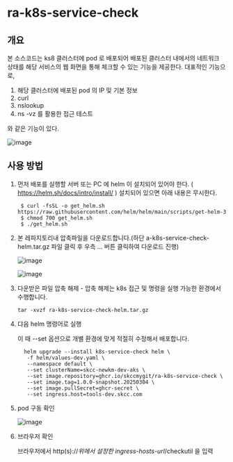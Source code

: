 # ra-k8s-service-check

## 개요 

본 소스코드는 ks8 클러스터에 pod 로 배포되어 배포된 클러스터 내에서의 네트워크 상태를 해당 서비스의 웹 화면을 통해 체크할 수 있는 기능을 제공한다.
대표적인 기능으로,

1. 해당 클러스터에 배포된 pod 의 IP 및 기본 정보
2. curl
3. nslookup
4. ns -vz 를 활용한 접근 테스트

와 같은 기능이 있다.

![image](https://github.com/user-attachments/assets/a07b56c9-8457-40c7-81ae-c85b30771fc1)


## 사용 방법

1. 먼저 배포를 실행할 서버 또는 PC 에 helm 이 설치되어 있어야 한다. ( https://helm.sh/docs/intro/install/ )
   설치되어 있으면 아래 내용은 무시한다.
   
        $ curl -fsSL -o get_helm.sh https://raw.githubusercontent.com/helm/helm/main/scripts/get-helm-3
        $ chmod 700 get_helm.sh
        $ ./get_helm.sh 

2. 본 레파지토리내 압축파일을 다운로드합니다.(하단 a-k8s-service-check-helm.tar.gz 파일 클릭 후 우측 ... 버튼 클릭하여 다운로드 진행)

   ![image](https://github.com/user-attachments/assets/9919a31d-abe3-4fbe-8e9b-3e6aef98872d)

   ![image](https://github.com/user-attachments/assets/3a386f2f-8767-46f8-b31d-ed459d01d30a)


3. 다운받은 파일 압축 해제 - 압축 해제는 k8s 접근 및 명령을 실행 가능한 환경에서 수행합니다.

       tar -xvzf ra-k8s-service-check-helm.tar.gz   
   
4. 댜음 helm 명령어로 실행

   이 때 --set 옵션으로 개별 환경에 맞게 적절히 수정해서 배포합니다.
   
         helm upgrade --install k8s-service-check helm \
          -f helm/values-dev.yaml \
          --namespace default \
          --set clusterName=skcc-newkm-dev-aks \
          --set image.repository=ghcr.io/skccmygit/ra-k8s-service-check \
          --set image.tag=1.0.0-snapshot.20250304 \
          --set image.pullSecret=ghcr-secret \
          --set ingress.host=tools-dev.skcc.com

 7. pod 구동 확인

    ![image](https://github.com/user-attachments/assets/7dd7253a-1911-4a6e-9886-db1f54f7d57d)
  
8. 브라우저 확인

   브라우저에서 http(s)://*위에서 설정한 ingress-hosts-url*/checkutil 을 입력
